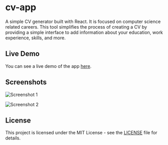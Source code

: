 # cv-app

A simple CV generator built with React. It is focused on computer science related careers.
This tool simplifies the process of creating a CV by providing a simple interface to add
information about your education, work experience, skills, and more.

## Live Demo

You can see a live demo of the app [here](/).

## Screenshots

![Screenshot 1](/screenshots/screenshot1.png)

![Screenshot 2](/screenshots/screenshot2.png)

## License

This project is licensed under the MIT License - see the [LICENSE](LICENSE.md) file for details.
